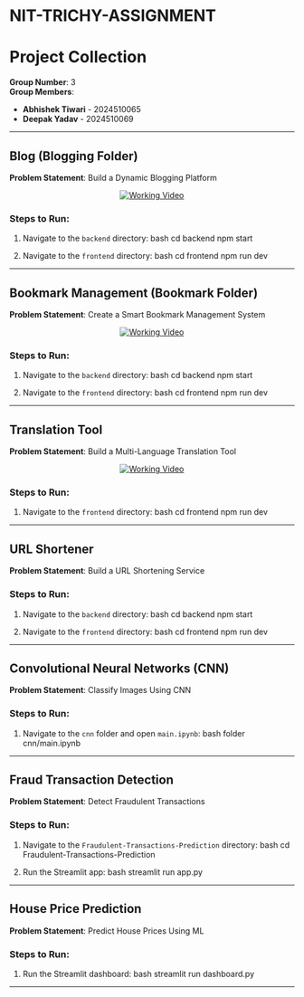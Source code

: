 
# NIT-TRICHY-ASSIGNMENT



# Project Collection

**Group Number**: 3  
**Group Members**:  
- **Abhishek Tiwari** - 2024510065  
- **Deepak Yadav** - 2024510069  

---

## Blog (Blogging Folder)

**Problem Statement**: Build a Dynamic Blogging Platform  
<p align="center">
  <a href="https://www.youtube.com/watch?v=Gy1JHkTzY3M" target="_blank">
    <img src="https://img.youtube.com/vi/Gy1JHkTzY3M/0.jpg" alt="Working Video">
  </a>
</p>  

### Steps to Run:
1. Navigate to the `backend` directory:
bash
   cd backend
   npm start
   
2. Navigate to the `frontend` directory:
bash
   cd frontend
   npm run dev
   
---

## Bookmark Management (Bookmark Folder)

**Problem Statement**: Create a Smart Bookmark Management System  
<p align="center">
  <a href="https://www.youtube.com/watch?v=Y2rZSqlf3KM" target="_blank">
    <img src="https://img.youtube.com/vi/Y2rZSqlf3KM/0.jpg" alt="Working Video">
  </a>
</p>  

### Steps to Run:
1. Navigate to the `backend` directory:
bash
   cd backend
   npm start
   
2. Navigate to the `frontend` directory:
bash
   cd frontend
   npm run dev
   
---

## Translation Tool

**Problem Statement**: Build a Multi-Language Translation Tool  
<p align="center">
  <a href="https://www.youtube.com/watch?v=JxBt8GJQpgM&ab_channel=DeepakKumar" target="_blank">
    <img src="https://img.youtube.com/vi/JxBt8GJQpgM/0.jpg" alt="Working Video">
  </a>
</p>  

### Steps to Run:
1. Navigate to the `frontend` directory:
bash
   cd frontend
   npm run dev
   
---

## URL Shortener

**Problem Statement**: Build a URL Shortening Service  

### Steps to Run:
1. Navigate to the `backend` directory:
bash
   cd backend
   npm start
   
2. Navigate to the `frontend` directory:
bash
   cd frontend
   npm run dev
   
---

## Convolutional Neural Networks (CNN)

**Problem Statement**: Classify Images Using CNN  

### Steps to Run:
1. Navigate to the `cnn` folder and open `main.ipynb`:
bash
   folder cnn/main.ipynb
   
---

## Fraud Transaction Detection

**Problem Statement**: Detect Fraudulent Transactions  

### Steps to Run:
1. Navigate to the `Fraudulent-Transactions-Prediction` directory:
bash
   cd Fraudulent-Transactions-Prediction
   
2. Run the Streamlit app:
bash
   streamlit run app.py
   
---

## House Price Prediction

**Problem Statement**: Predict House Prices Using ML  

### Steps to Run:
1. Run the Streamlit dashboard:
bash
   streamlit run dashboard.py
   
---
